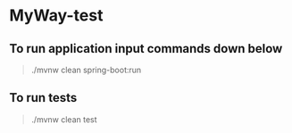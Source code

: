 # MyWay-test

## To run application input commands down below
> ./mvnw clean spring-boot:run

## To run tests
> ./mvnw clean test
